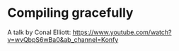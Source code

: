 # Compiling gracefully

A talk by Conal Elliott: https://www.youtube.com/watch?v=wvQbpS6wBa0&ab_channel=Konfy

